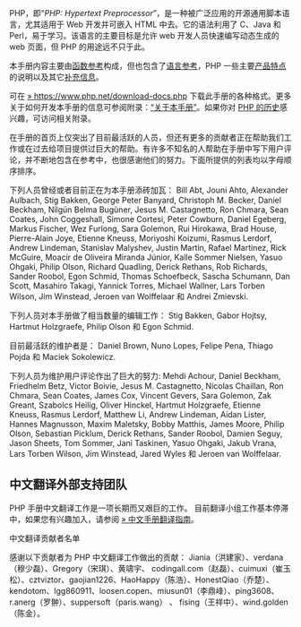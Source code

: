 PHP，即“*PHP: Hypertext
Preprocessor*”，是一种被广泛应用的开源通用脚本语言，尤其适用于 Web
开发并可嵌入 HTML 中去。它的语法利用了 C、Java 和
Perl，易于学习。该语言的主要目标是允许 web 开发人员快速编写动态生成的
web 页面，但 PHP 的用途远不只于此。

本手册内容主要由<a href="/funcref.html" class="link">函数参考</a>构成，但也包含了<a href="/langref.html" class="link">语言参考</a>，PHP
一些主要<a href="/features.html" class="link">产品特点</a>的说明以及其它<a href="/appendices.html" class="link">补充信息</a>。

可在
<a href="https://www.php.net/download-docs.php" class="link external">» https://www.php.net/download-docs.php</a>
下载此手册的各种格式。更多关于如何开发本手册的信息可参阅附录：<a href="/about.html" class="link">“关于本手册”</a>。如果你对
<a href="/history.html" class="link">PHP 的历史</a>感兴趣，可访问相关附录。

在手册的首页上仅突出了目前最活跃的人员，但还有更多的贡献者正在帮助我们工作或在过去给项目提供过巨大的帮助。有许多不知名的人帮助在手册中写下用户评论，并不断地包含在参考中，也很感谢他们的努力。下面所提供的列表均以字母顺序排序。

下列人员曾经或者目前正在为本手册添砖加瓦： Bill Abt, Jouni Ahto,
Alexander Aulbach, Stig Bakken, George Peter Banyard, Christoph M.
Becker, Daniel Beckham, Nilgün Belma Bugüner, Jesus M. Castagnetto, Ron
Chmara, Sean Coates, John Coggeshall, Simone Cortesi, Peter Cowburn,
Daniel Egeberg, Markus Fischer, Wez Furlong, Sara Golemon, Rui Hirokawa,
Brad House, Pierre-Alain Joye, Etienne Kneuss, Moriyoshi Koizumi, Rasmus
Lerdorf, Andrew Lindeman, Stanislav Malyshev, Justin Martin, Rafael
Martinez, Rick McGuire, Moacir de Oliveira Miranda Júnior, Kalle Sommer
Nielsen, Yasuo Ohgaki, Philip Olson, Richard Quadling, Derick Rethans,
Rob Richards, Sander Roobol, Egon Schmid, Thomas Schoefbeck, Sascha
Schumann, Dan Scott, Masahiro Takagi, Yannick Torres, Michael Wallner,
Lars Torben Wilson, Jim Winstead, Jeroen van Wolffelaar 和 Andrei
Zmievski.

下列人员对本手册做了相当数量的编辑工作： Stig Bakken, Gabor Hojtsy,
Hartmut Holzgraefe, Philip Olson 和 Egon Schmid.

目前最活跃的维护者是： Daniel Brown, Nuno Lopes, Felipe Pena, Thiago
Pojda 和 Maciek Sokolewicz.

下列人员为维护用户评论作出了巨大的努力: Mehdi Achour, Daniel Beckham,
Friedhelm Betz, Victor Boivie, Jesus M. Castagnetto, Nicolas Chaillan,
Ron Chmara, Sean Coates, James Cox, Vincent Gevers, Sara Golemon, Zak
Greant, Szabolcs Heilig, Oliver Hinckel, Hartmut Holzgraefe, Etienne
Kneuss, Rasmus Lerdorf, Matthew Li, Andrew Lindeman, Aidan Lister,
Hannes Magnusson, Maxim Maletsky, Bobby Matthis, James Moore, Philip
Olson, Sebastian Picklum, Derick Rethans, Sander Roobol, Damien Seguy,
Jason Sheets, Tom Sommer, Jani Taskinen, Yasuo Ohgaki, Jakub Vrana, Lars
Torben Wilson, Jim Winstead, Jared Wyles 和 Jeroen van Wolffelaar.

中文翻译外部支持团队
--------------------

PHP 手册中文翻译工作是一项长期而又艰巨的工作。
目前翻译小组工作基本停滞中，如果您有兴趣加入，请参阅
<a href="https://github.com/bolechen/phpdoc-zh" class="link external">» 中文手册翻译指南</a>。

中文翻译贡献者名单

感谢以下贡献者为 PHP 中文翻译工作做出的贡献：
Jiania（洪建家）、verdana（穆少磊）、Gregory（宋琪）、黄啸宇、
codingall.com（赵磊）、cuimuxi（崔玉松）、cztviztor、gaojian1226、HaoHappy（陈浩）、HonestQiao（乔楚）、
kendotom、lgg860911、loosen.copen、miusun01（李鼎峰）、ping3608、r.anerg（罗翀）、suppersoft（paris.wang）
、 fising（王祥中）、wind.golden（陈金）。
